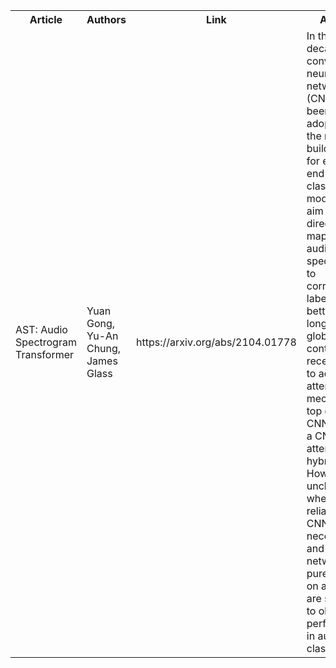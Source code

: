 <table>
  <tr>
    <th>Article</th>
    <th>Authors</th>
    <th>Link</th> 
    <th>Abstract</th>
  </tr>
  <tr>
    <td>AST: Audio Spectrogram Transformer</td>
    <td>Yuan Gong, Yu-An Chung, James Glass</td> 
    <td>https://arxiv.org/abs/2104.01778</td>
    <td>In the past decade, convolutional neural networks (CNNs) have been widely adopted as the main building block for end-to-end audio classification models, which aim to learn a direct mapping from audio spectrograms to corresponding labels. To better capture long-range global context, a recent trend is to add a self-attention mechanism on top of the CNN, forming a CNN-attention hybrid model. However, it is unclear whether the reliance on a CNN is necessary, and if neural networks purely based on attention are sufficient to obtain good performance in audio classification. </td>
  </tr>
</table>
